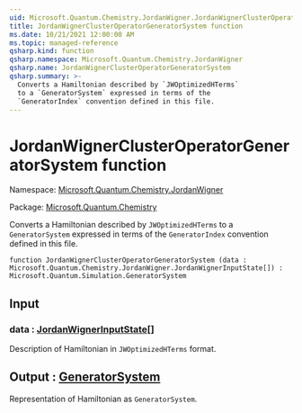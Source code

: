 ```yaml
---
uid: Microsoft.Quantum.Chemistry.JordanWigner.JordanWignerClusterOperatorGeneratorSystem
title: JordanWignerClusterOperatorGeneratorSystem function
ms.date: 10/21/2021 12:00:00 AM
ms.topic: managed-reference
qsharp.kind: function
qsharp.namespace: Microsoft.Quantum.Chemistry.JordanWigner
qsharp.name: JordanWignerClusterOperatorGeneratorSystem
qsharp.summary: >-
  Converts a Hamiltonian described by `JWOptimizedHTerms`
  to a `GeneratorSystem` expressed in terms of the
  `GeneratorIndex` convention defined in this file.
---
```


# JordanWignerClusterOperatorGeneratorSystem function

Namespace: [Microsoft.Quantum.Chemistry.JordanWigner](xref:Microsoft.Quantum.Chemistry.JordanWigner)

Package: [Microsoft.Quantum.Chemistry](https://nuget.org/packages/Microsoft.Quantum.Chemistry)


Converts a Hamiltonian described by `JWOptimizedHTerms`to a `GeneratorSystem` expressed in terms of the`GeneratorIndex` convention defined in this file.

```qsharp
function JordanWignerClusterOperatorGeneratorSystem (data : Microsoft.Quantum.Chemistry.JordanWigner.JordanWignerInputState[]) : Microsoft.Quantum.Simulation.GeneratorSystem
```


## Input

### data : [JordanWignerInputState](xref:Microsoft.Quantum.Chemistry.JordanWigner.JordanWignerInputState)[]

Description of Hamiltonian in `JWOptimizedHTerms` format.



## Output : [GeneratorSystem](xref:Microsoft.Quantum.Simulation.GeneratorSystem)

Representation of Hamiltonian as `GeneratorSystem`.
